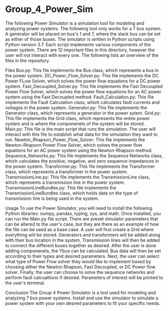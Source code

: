 # Group_4_Power_Sim
The following Power Simulator is a simulation tool for modeling and analyzing power systems. The following tool only works for a 7 bus system. A generator will be placed on bus's 1 and 7, where the slack bus can be set as either of those buses. The simulator is written in Python scripts using Python version 3.7. Each script implements various components of the power system. There are 12 important files in this directory, however the user will not interact with every one. The following lists an overview of the files in the repository.

Files
Bus.py: This file implements the Bus class, which represents a bus in the power system.
DC_Power_Flow_Solver.py: This file implements the DC Power FLow Solver, which solves the power flow equations for a DC power system.
Fast_Decoupled_Solver.py: This file implements the Fast Decoupled Power Flow Solver, which solves the power flow equations for an AC power system using the Fast Decoupled method.
Fault_Calculation.py: This file implements the Fault Calculation class, which calculates fault currents and voltages in the power system.
Generator.py: This file implements the Generator class, which represents a generator in the power sytem.
Grid.py: This file implements the Grid class, which represents the entire power system and is where the componenets of the system will be stored.
Main.py: This file is the main script that runs the simulation. The user will interact with this file to establish what data for the simulation they want to run.
Newton_Rhapson_Power_Flow_Solver: This file implements the Newton-Rhapson Power Flow Solver, which solves the power flow equations for an AC power system using the Newton-Rhapson method.
Sequence_Networks.py: This file implements the Sequence Networks class, which calculates the positive, negative, and zero sequence impedances in the power system.
Transformer.py: This file implements the Transformer class, which represents a transformer in the power system.
TransmissionLine.py: This file implements the TransmissionLine class, which represents a transmission line in the power system.
TransmissionLineBundles.py: This file implements the TransmissionLineBundles class, which holds data on the type of transmission line is being used in the system.

Usage
To use the Power Simulator, you will need to install the following Python libraries: numpy, pandas, typing, sys, and math.
Once installed, you can run the Main.py file script. There are preset simulator parameters that can be altered to the user's case, but they are there as an example of how the file can be used as a base case. A user will first create a Grid where everything will be stored. Generators and transformers will be added along with their bus location in the system. Transmission lines will then be added to connect the different buses together as desired. After the user is done adding componenets, the Ybus can be calculated. Bus data will then be set according to their types and desired parameters. Next, the user can select what type of Power Flow solver they would like to implement based by choosing either the Newton Rhapson, Fast Decoupled, or DC Power flow solver. Finally, the user can choose to solve the sequence networks and perform fault calcualtions if desired. Parameters of interest will be printed to the user's terminal.

Conclusion
The Group 4 Power Simulator is a tool used for modeling and analyzing 7 bus power systems. Install and use the simulator to simulate a power system with your own desired parameters to fit your specific needs.
